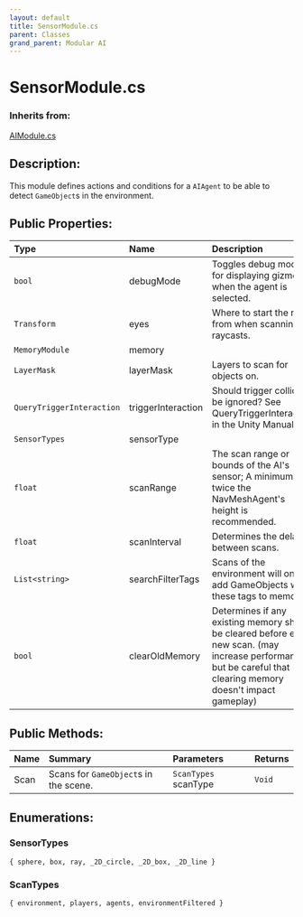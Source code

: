 ```yaml
---
layout: default
title: SensorModule.cs
parent: Classes
grand_parent: Modular AI
---
```


# SensorModule.cs

### Inherits from:
[AIModule.cs](https://kitbashery.com/docs/modular-ai/ai-module.html)

## Description:
This module defines actions and conditions for a `AIAgent` to be able to detect `GameObject`s in the environment.

## Public Properties:

| Type        | Name | Description         | Default Value |
|:-------------|:----|:------------------|:------|
|  `bool` | debugMode | Toggles debug mode for displaying gizmos when the agent is selected. | false |
|  `Transform` | eyes | Where to start the ray from when scanning via raycasts. |  |
|  `MemoryModule` | memory |  |  |
|  `LayerMask` | layerMask | Layers to scan for objects on. | -1 |
|  `QueryTriggerInteraction` | triggerInteraction | Should trigger colliders be ignored? See QueryTriggerInteraction in the Unity Manual. | QueryTriggerInteraction.Ignore |
|  `SensorTypes` | sensorType |  | SensorTypes.sphere |
|  `float` | scanRange | The scan range or bounds of the AI's sensor; A minimum of twice the NavMeshAgent's height is recommended. | 4 |
|  `float` | scanInterval | Determines the delay between scans. | 0 |
|  `List<string>` | searchFilterTags | Scans of the environment will only add GameObjects with these tags to memory. |  |
|  `bool` | clearOldMemory | Determines if any existing memory should be cleared before each new scan. (may increase performance, but be careful that clearing memory doesn't impact gameplay) | false |



## Public Methods:

| Name | Summary      | Parameters | Returns |
|:----|:------------------|:-----------|:--------|
| Scan | Scans for `GameObject`s in the scene. | `ScanTypes` scanType | `Void` |


## Enumerations:

### SensorTypes

`{ sphere, box, ray, _2D_circle, _2D_box, _2D_line }`

### ScanTypes

`{ environment, players, agents, environmentFiltered }`
